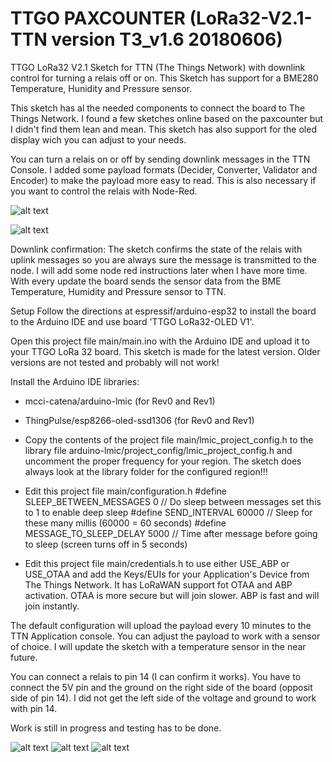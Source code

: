 # TTGO PAXCOUNTER (LoRa32-V2.1-TTN version T3_v1.6 20180606)

TTGO LoRa32 V2.1 Sketch for TTN (The Things Network) with downlink control for turning a relais off or on. This Sketch has support for a BME280 Temperature, Hunidity and Pressure sensor.

This sketch has al the needed components to connect the board to The Things Network. I found a few sketches online based on the paxcounter but I didn't find them lean and mean. This sketch has also support for the oled display wich you can adjust to your needs.

You can turn a relais on or off by sending downlink messages in the TTN Console. I added some payload formats (Decider, Converter, Validator and Encoder) to make the payload more easy to read. This is also necessary if you want to control the relais with Node-Red.

![alt text](https://github.com/rwanrooy/TTGO-LoRa32-V2.1-TTN/blob/master/img/ttgo%20lora32%20board.png)

![alt text](https://github.com/rwanrooy/TTGO-PAXCOUNTER-LoRa32-V2.1-TTN/blob/master/img/node%20red%20workflow.png)

Downlink confirmation:
The sketch confirms the state of the relais with uplink messages so you are always sure the message is transmitted to the node. I will add some node red instructions later when I have more time. With every update the board sends the sensor data from the BME Temperature, Humidity and Pressure sensor to TTN.


Setup
Follow the directions at espressif/arduino-esp32 to install the board to the Arduino IDE and use board 'TTGO LoRa32-OLED V1'.

Open this project file main/main.ino with the Arduino IDE and upload it to your TTGO LoRa 32 board. This sketch is made for the latest version. Older versions are not tested and probably will not work!

Install the Arduino IDE libraries:
- mcci-catena/arduino-lmic (for Rev0 and Rev1)
- ThingPulse/esp8266-oled-ssd1306 (for Rev0 and Rev1)

- Copy the contents of the project file main/lmic_project_config.h to the library file arduino-lmic/project_config/lmic_project_config.h and uncomment the proper frequency for your region. The sketch does always look at the library folder for the configured region!!!

- Edit this project file main/configuration.h
  #define SLEEP_BETWEEN_MESSAGES  0           // Do sleep between messages set this to 1 to enable deep sleep
  #define SEND_INTERVAL           60000        // Sleep for these many millis (60000 = 60 seconds)
  #define MESSAGE_TO_SLEEP_DELAY  5000        // Time after message before going to sleep (screen turns off in 5 seconds)

- Edit this project file main/credentials.h to use either USE_ABP or USE_OTAA and add the Keys/EUIs for your Application's Device from The Things Network. It has LoRaWAN support fot OTAA and ABP activation. OTAA is more secure but will join slower. ABP is fast and will join instantly.

The default configuration will upload the payload every 10 minutes to the TTN Application console. You can adjust the payload to work with a sensor of choice. I will update the sketch with a temperature sensor in the near future.

You can connect a relais to pin 14 (I can confirm it works). You have to connect the 5V pin and the ground on the right side of the board (opposit side of pin 14). I did not get the left side of the voltage and ground to work with pin 14.


Work is still in progress and testing has to be done.

![alt text](https://github.com/rwanrooy/TTGO-LoRa32-V2.1-TTN/blob/master/img/pin%20schematic.png)
![alt text](https://github.com/rwanrooy/TTGO-LoRa32-V2.1-TTN/blob/master/img/board%20versions.png)
![alt text](https://github.com/rwanrooy/TTGO-LoRa32-V2.1-TTN/blob/master/img/pin%20schematic%20v1.5%20and%201.6.png)
